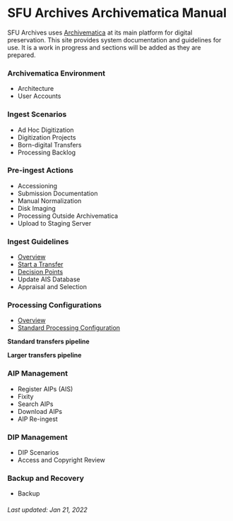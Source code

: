 # SFU Archives Archivematica Manual
SFU Archives uses [Archivematica](https://www.archivematica.org/en/) at its main platform for digital preservation. This site provides system documentation and guidelines for use. It is a work in progress and sections will be added as they are prepared.

### Archivematica Environment
- Architecture
- User Accounts

### Ingest Scenarios
- Ad Hoc Digitization
- Digitization Projects
- Born-digital Transfers
- Processing Backlog

### Pre-ingest Actions
- Accessioning
- Submission Documentation
- Manual Normalization
- Disk Imaging
- Processing Outside Archivematica
- Upload to Staging Server

### Ingest Guidelines
- [Overview](ingest-guidelines/overview.md)
- [Start a Transfer](ingest-guidelines/start-transfer.md)
- [Decision Points](ingest-guidelines/decision-points.md)
- Update AIS Database
- Appraisal and Selection

### Processing Configurations
- [Overview](processing-configurations/overview.md)
- [Standard Processing Configuration](processing-configurations/standard.md)

**Standard transfers pipeline**

**Larger transfers pipeline**

### AIP Management
- Register AIPs (AIS)
- Fixity
- Search AIPs
- Download AIPs
- AIP Re-ingest

### DIP Management
- DIP Scenarios
- Access and Copyright Review

### Backup and Recovery
- Backup

###### Last updated: Jan 21, 2022
